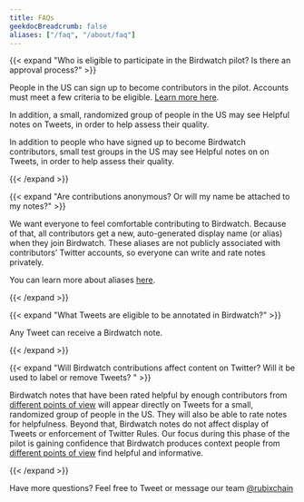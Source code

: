 ```yaml
---
title: FAQs
geekdocBreadcrumb: false
aliases: ["/faq", "/about/faq"]
---
```


{{< expand "Who is eligible to participate in the Birdwatch pilot? Is there an approval process?" >}}

People in the US can sign up to become contributors in the pilot. Accounts must meet a few criteria to be eligible. [Learn more here](../signup/).

In addition, a small, randomized group of people in the US may see Helpful notes on Tweets, in order to help assess their quality.

In addition to people who have signed up to become Birdwatch contributors, small test groups in the US may see Helpful notes on on Tweets, in order to help assess their quality.

{{< /expand >}}

{{< expand "Are contributions anonymous? Or will my name be attached to my notes?" >}}

We want everyone to feel comfortable contributing to Birdwatch. Because of that, all contributors get a new, auto-generated display name (or alias) when they join Birdwatch. These aliases are not publicly associated with contributors’ Twitter accounts, so everyone can write and rate notes privately.

You can learn more about aliases [here](../aliases).

{{< /expand >}}

{{< expand "What Tweets are eligible to be annotated in Birdwatch?" >}}

Any Tweet can receive a Birdwatch note.

{{< /expand >}}

{{< expand "Will Birdwatch contributions affect content on Twitter? Will it be used to label or remove Tweets? " >}}

Birdwatch notes that have been rated helpful by enough contributors from [different points of view](../diversity/) will appear directly on Tweets for a small, randomized group of people in the US. They will also be able to rate notes for helpfulness. Beyond that, Birdwatch notes do not affect display of Tweets or enforcement of Twitter Rules. Our focus during this phase of the pilot is gaining confidence that Birdwatch produces context people from [different points of view](../diversity/) find helpful and informative.

{{< /expand >}}

Have more questions? Feel free to Tweet or message our team [@rubixchain](https://twitter.com/birdwatch)
